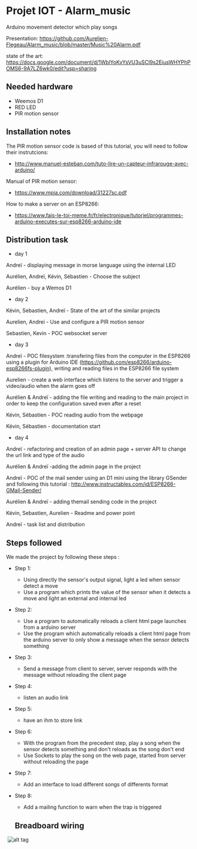 # Projet IOT - Alarm_music

Arduino movement detector which play songs

Presentation:
https://github.com/Aurelien-Flegeau/Alarm_music/blob/master/Music%20Alarm.pdf

state of the art:
https://docs.google.com/document/d/1WblYoKvYsVU3uSCl9s2EiusWHYPhPOMS6-9A7LZ6wk0/edit?usp=sharing

## Needed hardware
- Weemos D1
- RED LED
- PIR motion sensor


## Installation notes

The PIR motion sensor code is based of this tutorial, you will need to follow their instrutcions:
- http://www.manuel-esteban.com/tuto-lire-un-capteur-infrarouge-avec-arduino/

Manual of PIR motion sensor:
- https://www.mpja.com/download/31227sc.pdf

How to make a server on an ESP8266:
- https://www.fais-le-toi-meme.fr/fr/electronique/tutoriel/programmes-arduino-executes-sur-esp8266-arduino-ide

## Distribution task

 - day 1

Andreï - displaying message in morse language using the internal LED

Aurélien, Andreï, Kévin, Sébastien - Choose the subject

Aurélien - buy a Wemos D1

 - day 2

Kévin, Sebastien, Andreï - State of the art of the similar projects

Aurelien, Andrei - Use and configure a PIR motion sensor

Sebastien, Kevin - POC websocket server

 - day 3 

Andreï - POC filesystem :transfering files from the computer in the ESP8266 using a plugin for Arduino IDE (https://github.com/esp8266/arduino-esp8266fs-plugin), writing and reading files in the ESP8266 file system

Aurelien - create a web interface which listens to the server and trigger a video/audio when the alarm goes off

Aurélien & Andreï - adding the file writing and reading to the main project in order to keep the configuration saved even after a reset

Kévin, Sébastien - POC reading audio from the webpage

Kévin, Sébastien - documentation start

 - day 4

Andreï - refactoring and creation of an admin page + server API to change the url link and type of the audio

Aurélien & Andreï -adding the admin page in the project

Andreï - POC of the mail sender using an D1 mini using the library GSender and following this tutorial : http://www.instructables.com/id/ESP8266-GMail-Sender/

Aurélien & Andreï - adding themail sending code in the project

Kévin, Sebastien, Aurelien - Readme and power point

Andreï - task list and distribution

## Steps followed
We made the project by following these steps :

- Step 1:
  - Using directly the sensor's output signal, light a led when sensor detect a move
  - Use a program which prints the value of the sensor when it detects a move and light an external and internal led
- Step 2:
  - Use a program to automatically reloads a client html page launches from a arduino server
  - Use the program which automatically reloads a client html page from the arduino server to only show a message when the sensor detects something
- Step 3:
  - Send a message from client to server, server responds with the message without reloading the client page
- Step 4:
  - listen an audio link
- Step 5:
  - have an ihm to store link
- Step 6:
  - With the program from the precedent step, play a song when the sensor detects something and don't reloads as the song don't end
  - Use Sockets to play the song on the web page, started from server without reloading the page
- Step 7:
  - Add an interface to load different songs of differents format 
- Step 8:
  - Add a mailing function to warn when the trap is triggered
  
  ## Breadboard wiring
  
  ![alt tag](https://image.noelshack.com/fichiers/2017/16/1492780973-plan.png)
